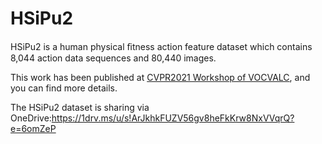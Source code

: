 # HSiPu2
HSiPu2 is a human physical ﬁtness action feature dataset which contains 8,044 action data sequences and 80,440 images.

This work has been published at [CVPR2021 Workshop of VOCVALC](https://openaccess.thecvf.com/content/CVPR2021W/VOCVALC/html/Zhang_HSiPu2_-_A_New_Human_Physical_Fitness_Action_Dataset_for_CVPRW_2021_paper.html), and you can find more details.

The HSiPu2 dataset is sharing via OneDrive:https://1drv.ms/u/s!ArJkhkFUZV56gv8heFkKrw8NxVVqrQ?e=6omZeP
